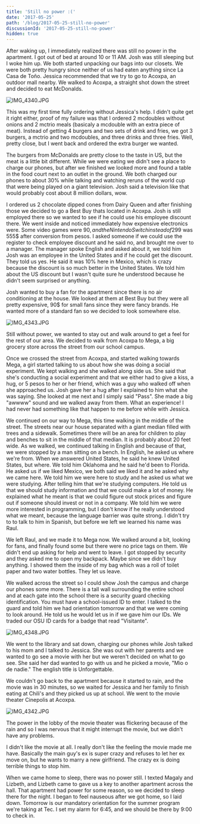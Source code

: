 ```yaml
---
title: 'Still no power :('
date: '2017-05-25'
path: '/blog/2017-05-25-still-no-power'
discussionId: '2017-05-25-still-no-power'
hidden: true
---
```


After waking up, I immediately realized there was still no power in the apartment. I got out of bed at around 10 or 11 AM. Josh was still sleeping but I woke him up. We both started unpacking our bags into our closets. We were both pretty hungry since neither of us had eaten anything since La Casa de Toño. Jessica recommended that we try to go to Acoxpa, an outdoor mall nearby. We walked to Acoxpa, a straight shot down the street and decided to eat McDonalds.

![IMG_4340.JPG](https://mcquadeblog.files.wordpress.com/blog/2017/05/img_4340.jpg?w=4032)

This was my first time fully ordering without Jessica's help. I didn't quite get it right either, proof of my failure was that I ordered 2 mcdoubles without onions and 2 mctrio meals (basicaly a mcdouble with an extra piece of meat). Instead of getting 4 burgers and two sets of drink and fries, we got 3 burgers, a mctrio and two mcdoubles, and three drinks and three fries. Well, pretty close, but I went back and ordered the extra burger we wanted.

The burgers from McDonalds are pretty close to the taste in US, but the meat is a little bit different. While we were eating we didn't see a place to charge our phones, but after we finished we looked more and found a table in the food court next to an outlet in the ground. We both charged our phones to about 30% while talking and watching reruns of the world cup that were being played on a giant television. Josh said a television like that would probably cost about 8 million dollars, wow.

I ordered us 2 chocolate dipped cones from Dairy Queen and after finishing those we decided to go a Best Buy thats located in Acoxpa. Josh is still employed there so we wanted to see if he could use his employee discount there. We went inside and noticed immediately how expensive electronics were. Some video games were 90$, and the Nintendo Switch instead of 299$ was 555\$ after conversion from pesos. I asked someone if we could use the register to check employee discount and he said no, and brought me over to a manager. The manager spoke English and asked about it, we told him Josh was an employee in the United States and if he could get the discount. They told us yes. He said it was 10% here in Mexico, which is crazy because the discount is so much better in the United States. We told him about the US discount but I wasn't quite sure he understood because he didn't seem surprised or anything.

Josh wanted to buy a fan for the apartment since there is no air conditioning at the house. We looked at them at Best Buy but they were all pretty expensive, 90\$ for small fans since they were fancy brands. He wanted more of a standard fan so we decided to look somewhere else.

![IMG_4343.JPG](https://mcquadeblog.files.wordpress.com/blog/2017/05/img_4343.jpg)

Still without power, we wanted to stay out and walk around to get a feel for the rest of our area. We decided to walk from Acoxpa to Mega, a big grocery store across the street from our school campus.

Once we crossed the street from Acoxpa, and started walking towards Mega, a girl started talking to us about how she was doing a social experiment. We kept walking and she walked along side us. She said that she's conducting a social experiment and that we either had to give a kiss, a hug, or 5 pesos to her or her friend, which was a guy who walked off when she approached us. Josh gave her a hug after I explained to him what she was saying. She looked at me next and I simply said "Pass". She made a big "awwww" sound and we walked away from them. What an experience! I had never had something like that happen to me before while with Jessica.

We continued on our way to Mega, this time walking in the middle of the street. The streets near our house separated with a giant median filled with trees and a sidewalk. Sometimes there will be an area for children to play and benches to sit in the middle of that median. It is probably about 20 feet wide. As we walked, we continued talking in English and because of that, we were stopped by a man sitting on a bench. In English, he asked us where we're from. When we answered United States, he said he knew United States, but where. We told him Oklahoma and he said he'd been to Florida. He asked us if we liked Mexico, we both said we liked it and he asked why we came here. We told him we were here to study and he asked us what we were studying. After telling him that we're studying computers. He told us that we should study information and that we could make a lot of money. He explained what he meant is that we could figure out stock prices and figure out if someone should invest or not in a company. We told him we were more interested in programming, but I don't know if he really understood what we meant, because the language barrier was quite strong. I didn't try to to talk to him in Spanish, but before we left we learned his name was Raul.

We left Raul, and we made it to Mega now. We walked around a bit, looking for fans, and finally found some but there were no price tags on them. We didn't end up asking for help and went to leave. I got stopped by security and they asked me to open my backpack. Maybe since we didn't buy anything. I showed them the inside of my bag which was a roll of toilet paper and two water bottles. They let us leave.

We walked across the street so I could show Josh the campus and charge our phones some more. There is a tall wall surrounding the entire school and at each gate into the school there is a security guard checking identification. You must have a school-issued ID to enter. I talked to the guard and told him we had orientation tomorrow and that we were coming to look around. He told us he would let us in if we gave him our IDs. We traded our OSU ID cards for a badge that read "Visitante".

![IMG_4348.JPG](https://mcquadeblog.files.wordpress.com/blog/2017/05/img_4348.jpg)

We went to the library and sat down, charging our phones while Josh talked to his mom and I talked to Jessica. She was out with her parents and we wanted to go see a movie with her but we weren't decided on what to go see. She said her dad wanted to go with us and he picked a movie, "Mio o de nadie." The english title is Unforgettable.

We couldn't go back to the apartment because it started to rain, and the movie was in 30 minutes, so we waited for Jessica and her family to finish eating at Chili's and they picked us up at school. We went to the movie theater Cinepolis at Acoxpa.

![IMG_4342.JPG](https://mcquadeblog.files.wordpress.com/blog/2017/05/img_4342.jpg?w=3724)

The power in the lobby of the movie theater was flickering because of the rain and so I was nervous that it might interrupt the movie, but we didn't have any problems.

I didn't like the movie at all. I really don't like the feeling the movie made me have. Basically the main guy's ex is super crazy and refuses to let her ex move on, but he wants to marry a new girlfriend. The crazy ex is doing terrible things to stop him.

When we came home to sleep, there was no power still. I texted Magaly and Lizbeth, and Lizbeth came to gave us a key to another apartment across the hall. That apartment had power for some reason, so we decided to sleep there for the night. I began to feel nauseous after we got home, so I laid down. Tomorrow is our mandatory orientation for the summer program we're taking at Tec. I set my alarm for 6:45, and we should be there by 9:00 to check in.
